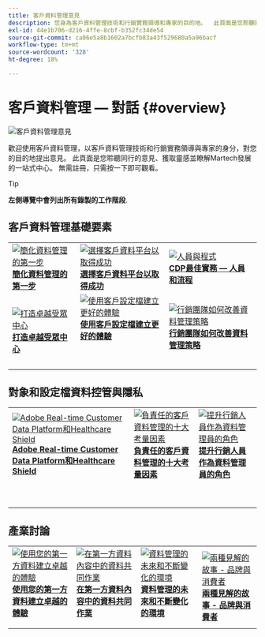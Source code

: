 ```yaml
---
title: 客戶資料管理意見
description: 您身為客戶資料管理技術和行銷實務領導和專家的目的地。  此頁面是您聆聽同行的意見、獲取靈感並瞭解Martech發展的一站式中心。
exl-id: 44e1b706-d216-4ffe-8cbf-b352fc34de54
source-git-commit: ca06e5a8b1602a7bcfb83a43f529680a5a96bacf
workflow-type: tm+mt
source-wordcount: '328'
ht-degree: 18%

---
```


# 客戶資料管理 — 對話 {#overview}

<img alt="客戶資料管理意見" src="./assets/cdp-voices-banner.png" />

歡迎使用客戶資料管理，以客戶資料管理技術和行銷實務領導與專家的身分，對您的目的地提出意見。 此頁面是您聆聽同行的意見、獲取靈感並瞭解Martech發展的一站式中心。 無需註冊，只需按一下即可觀看。

>[!TIP]
>
>**左側導覽中會列出所有錄製的工作階段**.

## 客戶資料管理基礎要素

<table>
  <tr>
   <td>
      <a href="./cdm/first-mile.md">
      <img alt="簡化資料管理的第一步" src="./assets/first-mile.png"/>
      </a>
      <div>
         <a href="./cdm/first-mile.md"><strong>簡化資料管理的第一步</strong></a>
         <br/>
      </div>
   </td>
   <td>
      <a href="./cdm/cdp-success.md">
      <img alt="選擇客戶資料平台以取得成功" src="./assets/cdp-success.png"/>
      </a>
      <div>
         <a href="./cdm/cdp-success.md"><strong>選擇客戶資料平台以取得成功</strong></a>
         <br/>
      </div>
    </td>
    <td>
      <a href="./cdm/people-and-process.md">
      <img alt="人員與程式" src="./assets/people-and-process.png"/>
      </a>
      <div>
         <a href="./cdm/people-and-process.md"><strong>CDP最佳實務 — 人員和流程</strong></a>
         <br/>
      </div>
    </td>
   </tr>
   <tr> 
   <td>
      <a href="./cdm/evolving-your-audience-center-of-excellence.md">
      <img alt="打造卓越受眾中心" src="./assets/evolving-your-audience-center-of-excellence.png"/>
      </a>
      <div>
         <a href="./cdm/evolving-your-audience-center-of-excellence.md"><strong>打造卓越受眾中心</strong></a>
         <br/>
      </div>
    </td>
   <td>
      <a href="./cdm/building-better-experiences-with-customer-profiles.md">
      <img alt="使用客戶設定檔建立更好的體驗" src="./assets/building-better-experiences-with-customer-profiles.png"/>
      </a>
      <div>
         <a href="./cdm/building-better-experiences-with-customer-profiles.md"><strong>使用客戶設定檔建立更好的體驗</strong></a>
      </div>
      <p>
        <br/>
    </td>
   <td>
      <a href="./cdm/how-marketing-teams-are-improving-data-management-strategies.md">
      <img alt="行銷團隊如何改善資料管理策略" src="./assets/how-marketing-teams-are-improving-data-management-strategies.png"/>
      </a>
      <div>
         <a href="./cdm/how-marketing-teams-are-improving-data-management-strategies.md"><strong>行銷團隊如何改善資料管理策略</strong></a>
      </div>
      <p>
      </p>
    </td>
  </tr>
</table>

## 對象和設定檔資料控管與隱私

<table>
  <tr>
   <td>
      <a href="./governance/healthcare-shield.md">
      <img alt="Adobe Real-time Customer Data Platform和Healthcare Shield" src="./assets/healthcare-shield.png"/>
      </a>
      <div>
         <a href="./governance/healthcare-shield.md"><strong>Adobe Real-time Customer Data Platform和Healthcare Shield</strong></a>
         <br/>
      </div>
      <p>
        <br/>
   </td> 
   <td>
      <a href="https://experienceleague.adobe.com/docs/platform-learn/tutorials/privacy/ten-considerations-for-responsible-customer-data-management.html">
      <img alt="負責任的客戶資料管理的十大考量因素" src="./assets/ten-considerations-for-responsible-customer-data-management.png"/>
      </a>
      <div>
         <a href="https://experienceleague.adobe.com/docs/platform-learn/tutorials/privacy/ten-considerations-for-responsible-customer-data-management.html"><strong>負責任的客戶資料管理的十大考量因素</strong></a>
         <br/>
      </div>
      <p>
        <br/>
    </td>
    <td>
      <a href="https://experienceleague.adobe.com/docs/platform-learn/tutorials/privacy/elevating-the-marketers-role-as-a-data-steward.html">
      <img alt="提升行銷人員作為資料管理員的角色" src="./assets/elevating-the-marketers-role-as-a-data-steward.png"/>
      </a>
      <div>
         <a href="https://experienceleague.adobe.com/docs/platform-learn/tutorials/privacy/elevating-the-marketers-role-as-a-data-steward.html"><strong>提升行銷人員作為資料管理員的角色</strong></a>
         <br/>
      </div>
      <p>
        <br/>
       </p>
    </td>
  </tr>
</table>

## 產業討論

<table>
  <tr>
     <td>
      <a href="./industry/build-superb-experiences-with-your-first-party-data.md">
      <img alt="使用您的第一方資料建立卓越的體驗" src="./assets/build-superb-experiences-with-your-first-party-data.png"/>
      </a>
      <div>
         <a href="./industry/build-superb-experiences-with-your-first-party-data.md"><strong>使用您的第一方資料建立卓越的體驗</strong></a>
      </div>
      <p>
      </p>
    </td>
     <td>
      <a href="./industry/data-collaboration-in-the-first-party-data-context.md">
      <img alt="在第一方資料內容中的資料共同作業" src="./assets/data-collaboration-in-the-first-party-data-context.png"/>
      </a>
      <div>
         <a href="./industry/data-collaboration-in-the-first-party-data-context.md"><strong>在第一方資料內容中的資料共同作業</strong></a>
      </div>
      <p>
      </p>
    </td>
     <td>
      <a href="./industry/the-future-of-data-management-and-the-changing-environment.md">
      <img alt="資料管理的未來和不斷變化的環境" src="./assets/the-future-of-data-management-and-the-changing-environment.png"/>
      </a>
      <div>
         <a href="./industry/the-future-of-data-management-and-the-changing-environment.md"><strong>資料管理的未來和不斷變化的環境</strong></a>
      </div>
      <p>
      </p>
    </td>
   <td>
      <a href="./industry/brands-vs-consumers.md">
      <img alt="兩種見解的故事 - 品牌與消費者" src="./assets/brands-vs-consumers.png"/>
      </a>
      <div>
         <a href="./industry/brands-vs-consumers.md"><strong>兩種見解的故事 - 品牌與消費者</strong></a>
         <br/>
      </div>
    </td>
  </tr>
</table>
